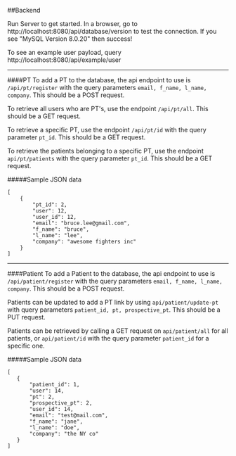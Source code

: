 ##Backend

Run Server to get started. In a browser, go to http://localhost:8080/api/database/version to test the connection. If you see "MySQL Version 8.0.20" then success!

To see an example user payload, query http://localhost:8080/api/example/user

---

####PT
To add a PT to the database, the api endpoint to use is `/api/pt/register` with the query parameters `email, f_name, l_name, company`. This should be a POST request.

To retrieve all users who are PT's, use the endpoint `/api/pt/all`. This should be a GET request.

To retrieve a specific PT, use the endpoint `/api/pt/id` with the query parameter `pt_id`. This should be a GET request.

To retrieve the patients belonging to a specific PT, use the endpoint `api/pt/patients` with the query parameter `pt_id`. This should be a GET request.

#####Sample JSON data
```
[
    {
        "pt_id": 2,
        "user": 12,
        "user_id": 12,
        "email": "bruce.lee@gmail.com",
        "f_name": "bruce",
        "l_name": "lee",
        "company": "awesome fighters inc"
    }
]
```

---

####Patient
To add a Patient to the database, the api endpoint to use is `/api/patient/register` with the query parameters `email, f_name, l_name, company`. This should be a POST request.

Patients can be updated to add a PT link by using `api/patient/update-pt` with query parameters `patient_id, pt, prospective_pt`. This should be a PUT request.

Patients can be retrieved by calling a GET request on `api/patient/all` for all patients, or `api/patient/id` with the query parameter `patient_id` for a specific one.

#####Sample JSON data
```
[
   {
       "patient_id": 1,
       "user": 14,
       "pt": 2,
       "prospective_pt": 2,
       "user_id": 14,
       "email": "test@mail.com",
       "f_name": "jane",
       "l_name": "doe",
       "company": "the NY co"
   }
]
```
